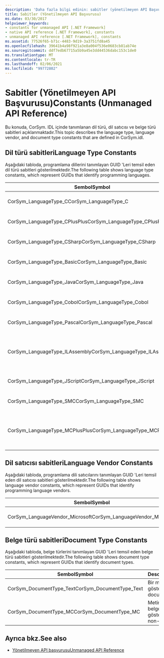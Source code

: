 ```yaml
---
description: 'Daha fazla bilgi edinin: sabitler (yönetilmeyen API Başvurusu)'
title: Sabitler (Yönetilmeyen API Başvurusu)
ms.date: 03/30/2017
helpviewer_keywords:
- constants for unmanaged API [.NET Framework]
- native API reference [.NET Framework], constants
- unmanaged API reference [.NET Framework], constants
ms.assetid: 77526f65-b71c-4483-9d19-3a3751fd8a45
ms.openlocfilehash: 39641b4a98f921a3e8a004f536e0683cb81ab74e
ms.sourcegitcommit: ddf7edb67715a5b9a45e3dd44536dabc153c1de0
ms.translationtype: MT
ms.contentlocale: tr-TR
ms.lasthandoff: 02/06/2021
ms.locfileid: "99772802"
---
```

# <a name="constants-unmanaged-api-reference"></a><span data-ttu-id="57ae0-103">Sabitler (Yönetilmeyen API Başvurusu)</span><span class="sxs-lookup"><span data-stu-id="57ae0-103">Constants (Unmanaged API Reference)</span></span>

<span data-ttu-id="57ae0-104">Bu konuda, CorSym. IDL içinde tanımlanan dil türü, dil satıcısı ve belge türü sabitleri açıklanmaktadır.</span><span class="sxs-lookup"><span data-stu-id="57ae0-104">This topic describes the language type, language vendor, and document type constants that are defined in CorSym.idl.</span></span>  
  
## <a name="language-type-constants"></a><span data-ttu-id="57ae0-105">Dil türü sabitleri</span><span class="sxs-lookup"><span data-stu-id="57ae0-105">Language Type Constants</span></span>  

 <span data-ttu-id="57ae0-106">Aşağıdaki tabloda, programlama dillerini tanımlayan GUID 'Leri temsil eden dil türü sabitleri gösterilmektedir.</span><span class="sxs-lookup"><span data-stu-id="57ae0-106">The following table shows language type constants, which represent GUIDs that identify programming languages.</span></span>  
  
|<span data-ttu-id="57ae0-107">Sembol</span><span class="sxs-lookup"><span data-stu-id="57ae0-107">Symbol</span></span>|<span data-ttu-id="57ae0-108">Description</span><span class="sxs-lookup"><span data-stu-id="57ae0-108">Description</span></span>|  
|------------|-----------------|  
|<span data-ttu-id="57ae0-109">CorSym_LanguageType_C</span><span class="sxs-lookup"><span data-stu-id="57ae0-109">CorSym_LanguageType_C</span></span>|<span data-ttu-id="57ae0-110">C dilini gösterir.</span><span class="sxs-lookup"><span data-stu-id="57ae0-110">Indicates the C language.</span></span>|  
|<span data-ttu-id="57ae0-111">CorSym_LanguageType_CPlusPlus</span><span class="sxs-lookup"><span data-stu-id="57ae0-111">CorSym_LanguageType_CPlusPlus</span></span>|<span data-ttu-id="57ae0-112">C++ dilini gösterir.</span><span class="sxs-lookup"><span data-stu-id="57ae0-112">Indicates the C++ language.</span></span>|  
|<span data-ttu-id="57ae0-113">CorSym_LanguageType_CSharp</span><span class="sxs-lookup"><span data-stu-id="57ae0-113">CorSym_LanguageType_CSharp</span></span>|<span data-ttu-id="57ae0-114">C# dilini gösterir.</span><span class="sxs-lookup"><span data-stu-id="57ae0-114">Indicates the C# language.</span></span>|  
|<span data-ttu-id="57ae0-115">CorSym_LanguageType_Basic</span><span class="sxs-lookup"><span data-stu-id="57ae0-115">CorSym_LanguageType_Basic</span></span>|<span data-ttu-id="57ae0-116">Temel dili gösterir.</span><span class="sxs-lookup"><span data-stu-id="57ae0-116">Indicates the Basic language.</span></span>|  
|<span data-ttu-id="57ae0-117">CorSym_LanguageType_Java</span><span class="sxs-lookup"><span data-stu-id="57ae0-117">CorSym_LanguageType_Java</span></span>|<span data-ttu-id="57ae0-118">Java dilini gösterir.</span><span class="sxs-lookup"><span data-stu-id="57ae0-118">Indicates the Java language.</span></span>|  
|<span data-ttu-id="57ae0-119">CorSym_LanguageType_Cobol</span><span class="sxs-lookup"><span data-stu-id="57ae0-119">CorSym_LanguageType_Cobol</span></span>|<span data-ttu-id="57ae0-120">COBOL dilini gösterir.</span><span class="sxs-lookup"><span data-stu-id="57ae0-120">Indicates the COBOL language.</span></span>|  
|<span data-ttu-id="57ae0-121">CorSym_LanguageType_Pascal</span><span class="sxs-lookup"><span data-stu-id="57ae0-121">CorSym_LanguageType_Pascal</span></span>|<span data-ttu-id="57ae0-122">Pascal dilini gösterir.</span><span class="sxs-lookup"><span data-stu-id="57ae0-122">Indicates the Pascal language.</span></span>|  
|<span data-ttu-id="57ae0-123">CorSym_LanguageType_ILAssembly</span><span class="sxs-lookup"><span data-stu-id="57ae0-123">CorSym_LanguageType_ILAssembly</span></span>|<span data-ttu-id="57ae0-124">Microsoft ara dili (MSIL) derleme kodunu gösterir.</span><span class="sxs-lookup"><span data-stu-id="57ae0-124">Indicates the Microsoft intermediate language (MSIL) assembly code.</span></span>|  
|<span data-ttu-id="57ae0-125">CorSym_LanguageType_JScript</span><span class="sxs-lookup"><span data-stu-id="57ae0-125">CorSym_LanguageType_JScript</span></span>|<span data-ttu-id="57ae0-126">JScript dilini gösterir.</span><span class="sxs-lookup"><span data-stu-id="57ae0-126">Indicates the JScript language.</span></span>|  
|<span data-ttu-id="57ae0-127">CorSym_LanguageType_SMC</span><span class="sxs-lookup"><span data-stu-id="57ae0-127">CorSym_LanguageType_SMC</span></span>|<span data-ttu-id="57ae0-128">SMC dilini gösterir.</span><span class="sxs-lookup"><span data-stu-id="57ae0-128">Indicates the SMC language.</span></span>|  
|<span data-ttu-id="57ae0-129">CorSym_LanguageType_MCPlusPlus</span><span class="sxs-lookup"><span data-stu-id="57ae0-129">CorSym_LanguageType_MCPlusPlus</span></span>|<span data-ttu-id="57ae0-130">.NET Framework için etkinleştirilmiş C++ dilini gösterir.</span><span class="sxs-lookup"><span data-stu-id="57ae0-130">Indicates the C++ language enabled for the .NET Framework.</span></span>|  
  
## <a name="language-vendor-constants"></a><span data-ttu-id="57ae0-131">Dil satıcısı sabitleri</span><span class="sxs-lookup"><span data-stu-id="57ae0-131">Language Vendor Constants</span></span>  

 <span data-ttu-id="57ae0-132">Aşağıdaki tabloda, programlama dili satıcılarını tanımlayan GUID 'Leri temsil eden dil satıcısı sabitleri gösterilmektedir.</span><span class="sxs-lookup"><span data-stu-id="57ae0-132">The following table shows language vendor constants, which represent GUIDs that identify programming language vendors.</span></span>  
  
|<span data-ttu-id="57ae0-133">Sembol</span><span class="sxs-lookup"><span data-stu-id="57ae0-133">Symbol</span></span>|<span data-ttu-id="57ae0-134">Description</span><span class="sxs-lookup"><span data-stu-id="57ae0-134">Description</span></span>|  
|------------|-----------------|  
|<span data-ttu-id="57ae0-135">CorSym_LanguageVendor_Microsoft</span><span class="sxs-lookup"><span data-stu-id="57ae0-135">CorSym_LanguageVendor_Microsoft</span></span>|<span data-ttu-id="57ae0-136">Microsoft 'ı gösterir.</span><span class="sxs-lookup"><span data-stu-id="57ae0-136">Indicates Microsoft.</span></span>|  
  
## <a name="document-type-constants"></a><span data-ttu-id="57ae0-137">Belge türü sabitleri</span><span class="sxs-lookup"><span data-stu-id="57ae0-137">Document Type Constants</span></span>  

 <span data-ttu-id="57ae0-138">Aşağıdaki tabloda, belge türlerini tanımlayan GUID 'Leri temsil eden belge türü sabitleri gösterilmektedir.</span><span class="sxs-lookup"><span data-stu-id="57ae0-138">The following table shows document type constants, which represent GUIDs that identify document types.</span></span>  
  
|<span data-ttu-id="57ae0-139">Sembol</span><span class="sxs-lookup"><span data-stu-id="57ae0-139">Symbol</span></span>|<span data-ttu-id="57ae0-140">Description</span><span class="sxs-lookup"><span data-stu-id="57ae0-140">Description</span></span>|  
|------------|-----------------|  
|<span data-ttu-id="57ae0-141">CorSym_DocumentType_Text</span><span class="sxs-lookup"><span data-stu-id="57ae0-141">CorSym_DocumentType_Text</span></span>|<span data-ttu-id="57ae0-142">Bir metin belgesini gösterir.</span><span class="sxs-lookup"><span data-stu-id="57ae0-142">Indicates a text document.</span></span>|  
|<span data-ttu-id="57ae0-143">CorSym_DocumentType_MC</span><span class="sxs-lookup"><span data-stu-id="57ae0-143">CorSym_DocumentType_MC</span></span>|<span data-ttu-id="57ae0-144">Metin olmayan bir belgeyi gösterir.</span><span class="sxs-lookup"><span data-stu-id="57ae0-144">Indicates a non-text document.</span></span>|  
  
## <a name="see-also"></a><span data-ttu-id="57ae0-145">Ayrıca bkz.</span><span class="sxs-lookup"><span data-stu-id="57ae0-145">See also</span></span>

- [<span data-ttu-id="57ae0-146">Yönetilmeyen API başvurusu</span><span class="sxs-lookup"><span data-stu-id="57ae0-146">Unmanaged API Reference</span></span>](index.md)

